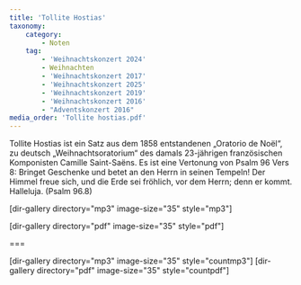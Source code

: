 ```yaml
---
title: 'Tollite Hostias'
taxonomy:
    category:
        - Noten
    tag:
        - 'Weihnachtskonzert 2024'
        - Weihnachten
        - 'Weihnachtskonzert 2017'
        - 'Weihnachtskonzert 2025'
        - 'Weihnachtskonzert 2019'
        - 'Weihnachtskonzert 2016'
        - "Adventskonzert 2016"
media_order: 'Tollite hostias.pdf'
---
```


Tollite Hostias ist ein Satz aus dem 1858 entstandenen „Oratorio de Noël“, zu deutsch „Weihnachtsoratorium“ des damals 23-jährigen französischen Komponisten Camille Saint-Saëns.
Es ist eine Vertonung von Psalm 96 Vers 8:
Bringet Geschenke und betet an den Herrn in seinen Tempeln! 
Der Himmel freue sich, und die Erde sei fröhlich, vor dem Herrn; 
denn er kommt. Halleluja. 
(Psalm 96.8)

[dir-gallery directory="mp3" image-size="35" style="mp3"]

[dir-gallery directory="pdf" image-size="35" style="pdf"]

===

[dir-gallery directory="mp3" image-size="35" style="countmp3"]
[dir-gallery directory="pdf" image-size="35" style="countpdf"]